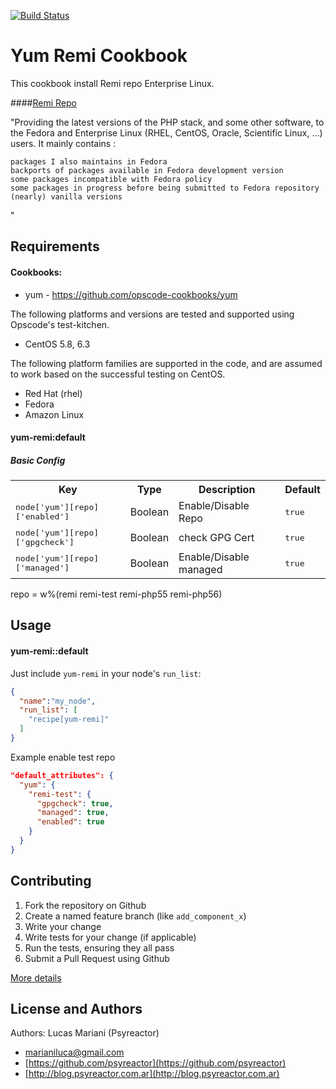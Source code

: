 [![Build Status](https://travis-ci.org/psyreactor/yum-remi-cookbook.svg?branch=master)](https://travis-ci.org/psyreactor/yum-remi-cookbook)

Yum Remi Cookbook
===============

This cookbook install Remi repo Enterprise Linux.

####[Remi Repo](http://http://rpms.famillecollet.com/)

"Providing the  latest versions of the PHP stack, and some other software, to the Fedora and Enterprise Linux (RHEL, CentOS, Oracle, Scientific Linux, ...) users. It mainly contains :

    packages I also maintains in Fedora
    backports of packages available in Fedora development version
    some packages incompatible with Fedora policy
    some packages in progress before being submitted to Fedora repository
    (nearly) vanilla versions
"

Requirements
------------
#### Cookbooks:

- yum - https://github.com/opscode-cookbooks/yum

The following platforms and versions are tested and supported using Opscode's test-kitchen.

- CentOS 5.8, 6.3

The following platform families are supported in the code, and are assumed to work based on the successful testing on CentOS.


- Red Hat (rhel)
- Fedora
- Amazon Linux

#### yum-remi:default
##### Basic Config
<table>
  <tr>
    <th>Key</th>
    <th>Type</th>
    <th>Description</th>
    <th>Default</th>
  </tr>
  <tr>
    <td><tt>node['yum'][repo]['enabled']</tt></td>
    <td>Boolean</td>
    <td>Enable/Disable Repo</td>
    <td><tt>true</tt></td>
  </tr>
  <tr>
    <td><tt>node['yum'][repo]['gpgcheck']</tt></td>
    <td>Boolean</td>
    <td>check GPG Cert</td>
    <td><tt>true</tt></td>
  </tr>
  <tr>
    <td><tt>node['yum'][repo]['managed']</tt></td>
    <td>Boolean</td>
    <td>Enable/Disable managed</td>
    <td><tt>true</tt></td>
  </tr>
</table>

repo = w%(remi remi-test remi-php55 remi-php56)

Usage
-----
#### yum-remi::default
Just include `yum-remi` in your node's `run_list`:

```json
{
  "name":"my_node",
  "run_list": [
    "recipe[yum-remi]"
  ]
}
```

Example enable test repo

```json
"default_attributes": {
  "yum": {
    "remi-test": {
      "gpgcheck": true,
      "managed": true,
      "enabled": true
    }
  }
}
```

Contributing
------------

1. Fork the repository on Github
2. Create a named feature branch (like `add_component_x`)
3. Write your change
4. Write tests for your change (if applicable)
5. Run the tests, ensuring they all pass
6. Submit a Pull Request using Github

[More details](https://github.com/psyreactor/yum-remi-cookbook/blob/master/CONTRIBUTING.md)

License and Authors
-------------------
Authors:
Lucas Mariani (Psyreactor)
- [marianiluca@gmail.com](mailto:marianiluca@gmail.com)
- [https://github.com/psyreactor](https://github.com/psyreactor)
- [http://blog.psyreactor.com.ar](http://blog.psyreactor.com.ar)

